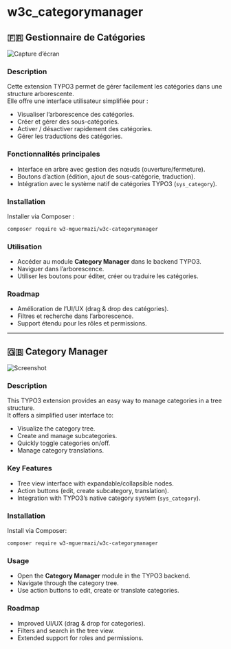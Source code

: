 # w3c_categorymanager

## 🇫🇷 Gestionnaire de Catégories

![Capture d’écran](Documentation/Images/screenshot.png)

### Description
Cette extension TYPO3 permet de gérer facilement les catégories dans une structure arborescente.  
Elle offre une interface utilisateur simplifiée pour :  
- Visualiser l’arborescence des catégories.  
- Créer et gérer des sous-catégories.  
- Activer / désactiver rapidement des catégories.  
- Gérer les traductions des catégories.  

### Fonctionnalités principales
- Interface en arbre avec gestion des nœuds (ouverture/fermeture).  
- Boutons d’action (édition, ajout de sous-catégorie, traduction).  
- Intégration avec le système natif de catégories TYPO3 (`sys_category`).  

### Installation
Installer via Composer :  
```bash
composer require w3-mguermazi/w3c-categorymanager
```

### Utilisation
- Accéder au module **Category Manager** dans le backend TYPO3.  
- Naviguer dans l’arborescence.  
- Utiliser les boutons pour éditer, créer ou traduire les catégories.  

### Roadmap
- Amélioration de l’UI/UX (drag & drop des catégories).  
- Filtres et recherche dans l’arborescence.  
- Support étendu pour les rôles et permissions.  

---

## 🇬🇧 Category Manager

![Screenshot](Documentation/Images/screenshot.png)

### Description
This TYPO3 extension provides an easy way to manage categories in a tree structure.  
It offers a simplified user interface to:  
- Visualize the category tree.  
- Create and manage subcategories.  
- Quickly toggle categories on/off.  
- Manage category translations.  

### Key Features
- Tree view interface with expandable/collapsible nodes.  
- Action buttons (edit, create subcategory, translation).  
- Integration with TYPO3’s native category system (`sys_category`).  

### Installation
Install via Composer:  
```bash
composer require w3-mguermazi/w3c-categorymanager
```

### Usage
- Open the **Category Manager** module in the TYPO3 backend.  
- Navigate through the category tree.  
- Use action buttons to edit, create or translate categories.  

### Roadmap
- Improved UI/UX (drag & drop for categories).  
- Filters and search in the tree view.  
- Extended support for roles and permissions.  
